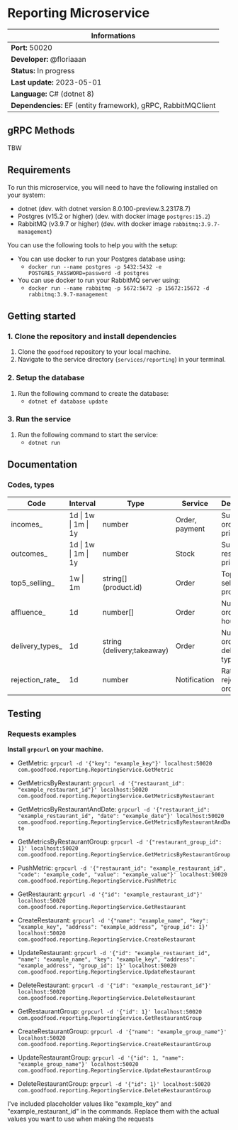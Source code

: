 # Reporting Microservice

| Informations                                                  |
| ------------------------------------------------------------- |
| **Port:** 50020                                               |
| **Developer:** @floriaaan                                     |
| **Status:** In progress                                       |
| **Last update:** 2023-05-01                                   |
| **Language:** C# (dotnet 8)                                   |
| **Dependencies:** EF (entity framework), gRPC, RabbitMQClient |

## gRPC Methods

TBW

## Requirements

To run this microservice, you will need to have the following installed on your system:

- dotnet (dev. with dotnet version 8.0.100-preview.3.23178.7)
- Postgres (v15.2 or higher) (dev. with docker image `postgres:15.2`)
- RabbitMQ (v3.9.7 or higher) (dev. with docker image `rabbitmq:3.9.7-management`)

You can use the following tools to help you with the setup:

- You can use docker to run your Postgres database using:
  - `docker run --name postgres -p 5432:5432 -e POSTGRES_PASSWORD=password -d postgres`
- You can use docker to run your RabbitMQ server using:
  - `docker run --name rabbitmq -p 5672:5672 -p 15672:15672 -d rabbitmq:3.9.7-management`

## Getting started

### 1. Clone the repository and install dependencies

1. Clone the `goodfood` repository to your local machine.
2. Navigate to the service directory (`services/reporting`) in your terminal.

### 2. Setup the database

1. Run the following command to create the database:
   - `dotnet ef database update`

### 3. Run the service

1. Run the following command to start the service:
   - `dotnet run`

## Documentation

### Codes, types

| Code                       | Interval             | Type                       | Service        | Description                       |
| -------------------------- | -------------------- |----------------------------| -------------- | --------------------------------- |
| incomes\_<interval>        | 1d \| 1w \| 1m \| 1y | number                     | Order, payment | Sum of order total prices         |
| outcomes\_<interval>       | 1d \| 1w \| 1m \| 1y | number                     | Stock          | Sum of restock prices             |
| top5_selling\_<interval>   | 1w \| 1m             | string[] (product.id)      | Order          | Top 5 selling products            |
| affluence\_<interval>      | 1d                   | number[]                   | Order          | Number of orders by hour          |
| delivery_types\_<interval> | 1d                   | string (delivery;takeaway) | Order          | Number of orders by delivery type |
| rejection_rate\_<interval> | 1d                   | number                     | Notification   | Rate of rejected orders           |

## Testing

### Requests examples

**Install `grpcurl` on your machine.**

<!-- 1. Create a new report

```sh
grpcurl -d '{ "restaurant_id": "restaurant_id:1", "code": "income_1h", "value": "99.99" }' \
    localhost:50020 com.goodfood.reporting.ReportingService.PushMetric
```

```json
{ "restaurant_id": "restaurant_id:1", "code": "income_1h", "value": "99.99" }
``` -->

- GetMetric: `grpcurl -d '{"key": "example_key"}' localhost:50020 com.goodfood.reporting.ReportingService.GetMetric`

- GetMetricsByRestaurant: `grpcurl -d '{"restaurant_id": "example_restaurant_id"}' localhost:50020 com.goodfood.reporting.ReportingService.GetMetricsByRestaurant`

- GetMetricsByRestaurantAndDate: `grpcurl -d '{"restaurant_id": "example_restaurant_id", "date": "example_date"}' localhost:50020 com.goodfood.reporting.ReportingService.GetMetricsByRestaurantAndDate`

- GetMetricsByRestaurantGroup: `grpcurl -d '{"restaurant_group_id": 1}' localhost:50020 com.goodfood.reporting.ReportingService.GetMetricsByRestaurantGroup`

- PushMetric: `grpcurl -d '{"restaurant_id": "example_restaurant_id", "code": "example_code", "value": "example_value"}' localhost:50020 com.goodfood.reporting.ReportingService.PushMetric`

- GetRestaurant: `grpcurl -d '{"id": "example_restaurant_id"}' localhost:50020 com.goodfood.reporting.ReportingService.GetRestaurant`

- CreateRestaurant: `grpcurl -d '{"name": "example_name", "key": "example_key", "address": "example_address", "group_id": 1}' localhost:50020 com.goodfood.reporting.ReportingService.CreateRestaurant`

- UpdateRestaurant: `grpcurl -d '{"id": "example_restaurant_id", "name": "example_name", "key": "example_key", "address": "example_address", "group_id": 1}' localhost:50020 com.goodfood.reporting.ReportingService.UpdateRestaurant`

- DeleteRestaurant: `grpcurl -d '{"id": "example_restaurant_id"}' localhost:50020 com.goodfood.reporting.ReportingService.DeleteRestaurant`

- GetRestaurantGroup: `grpcurl -d '{"id": 1}' localhost:50020 com.goodfood.reporting.ReportingService.GetRestaurantGroup`

- CreateRestaurantGroup: `grpcurl -d '{"name": "example_group_name"}' localhost:50020 com.goodfood.reporting.ReportingService.CreateRestaurantGroup`

- UpdateRestaurantGroup: `grpcurl -d '{"id": 1, "name": "example_group_name"}' localhost:50020 com.goodfood.reporting.ReportingService.UpdateRestaurantGroup`

- DeleteRestaurantGroup: `grpcurl -d '{"id": 1}' localhost:50020 com.goodfood.reporting.ReportingService.DeleteRestaurantGroup`

I've included placeholder values like "example_key" and "example_restaurant_id" in the commands. Replace them with the actual values you want to use when making the requests
